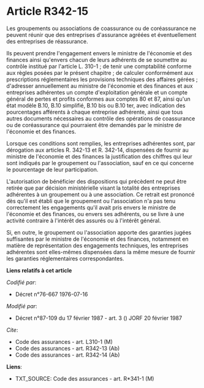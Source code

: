 # Article R342-15

Les groupements ou associations de coassurance ou de coréassurance ne peuvent réunir que des entreprises d'assurance agréées
et éventuellement des entreprises de réassurance.

Ils peuvent prendre l'engagement envers le ministre de l'économie et des finances ainsi qu'envers chacun de leurs adhérents
de se soumettre au contrôle institué par l'article L. 310-1 ; de tenir une comptabilité conforme aux règles posées par le
présent chapitre ; de calculer conformément aux prescriptions réglementaires les provisions techniques des affaires gérées ;
d'adresser annuellement au ministre de l'économie et des finances et aux entreprises adhérentes un compte d'exploitation
générale et un compte général de pertes et profits conformes aux comptes 80 et 87, ainsi qu'un état modèle B.10, B.10
simplifié, B.10 bis ou B.10 ter, avec indication des pourcentages afférents à chaque entreprise adhérente, ainsi que tous
autres documents nécessaires au contrôle des opérations de coassurance ou de coréassurance qui pourraient être demandés par
le ministre de l'économie et des finances.

Lorsque ces conditions sont remplies, les entreprises adhérentes sont, par dérogation aux articles R. 342-13 et R. 342-14,
dispensées de fournir au ministre de l'économie et des finances la justification des chiffres qui leur sont indiqués par le
groupement ou l'association, sauf en ce qui concerne le pourcentage de leur participation.

L'autorisation de bénéficier des dispositions qui précèdent ne peut être retirée que par décision ministérielle visant la
totalité des entreprises adhérentes à un groupement ou à une association. Ce retrait est prononcé dès qu'il est établi que le
groupement ou l'association n'a pas tenu correctement les engagements qu'il avait pris envers le ministre de l'économie et
des finances, ou envers ses adhérents, ou se livre à une activité contraire à l'intérêt des assurés ou à l'intérêt général.

Si, en outre, le groupement ou l'association apporte des garanties jugées suffisantes par le ministre de l'économie et des
finances, notamment en matière de représentation des engagements techniques, les entreprises adhérentes sont elles-mêmes
dispensées dans la même mesure de fournir les garanties réglementaires correspondantes.

**Liens relatifs à cet article**

_Codifié par_:

  - Décret n°76-667 1976-07-16

_Modifié par_:

  - Décret n°87-109 du 17 février 1987 - art. 3 () JORF 20 février 1987

_Cite_:

  - Code des assurances - art. L310-1 (M)
  - Code des assurances - art. R342-13 (Ab)
  - Code des assurances - art. R342-14 (Ab)

**Liens**:

  - TXT_SOURCE: Code des assurances - art. R*341-1 (M)
